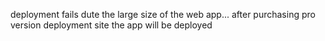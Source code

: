 deployment fails dute the large size of the web app... after purchasing pro version deployment site the app will be deployed
